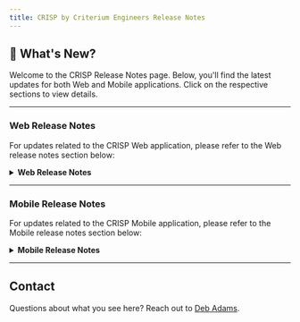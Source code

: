 ```yaml
---
title: CRISP by Criterium Engineers Release Notes
---
```

## 🌟 What's New?

Welcome to the CRISP Release Notes page. Below, you'll find the latest updates for both Web and Mobile applications. Click on the respective sections to view details.

---

### Web Release Notes

For updates related to the CRISP Web application, please refer to the Web release notes section below:

<details>
<summary><b>Web Release Notes</b></summary>

[View Full Web Release Notes](web/release_notes.md)

- **07/10/2023 Release**:
  - The activity tracker on the inspection overview page now shows updates done on mobile and over the API.
  - Phases in the inspection list views are sortable.
  - Introduced a new "Site Not Ready" report.

- **05/30/2023 Release**:
  - Updated frontend libraries to the latest versions.
  - Enhanced the water test report with standard language, equipment certification links, and new hierarchy nodes.

- **01/27/2022 Release**:
  - Added functionality to convert observations between IOC, NCI, and Conforming types.
  - Introduced the Kessler report template.

For the full list of changes, visit the Web Release Notes link above.

</details>

---

### Mobile Release Notes

For updates related to the CRISP Mobile application, please refer to the Mobile release notes section below:

<details>
<summary><b>Mobile Release Notes</b></summary>

[View Full Mobile Release Notes](mobile/release_notes.md)

- **CRISP 1.5.4 (07/10/2023 Release)**:
  - No Mobile-specific updates; focuses on Web application changes.

- **CRISP 1.5.3 (12/23/2022 Release)**:
  - No Mobile-specific updates; focuses on Web application changes.

- **CRISP 1.5.2 (10/05/2022 Release)**:
  - Scoped IOC/NCI counts on badges at the top of inspections.
  - Resolved errors caused by duplicated favorite projects.

For the full list of changes, visit the Mobile Release Notes link above.

</details>

---

## Contact

Questions about what you see here? Reach out to [Deb Adams](mailto:dadams@criterium-engineers.com).
